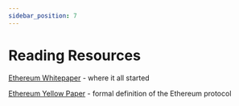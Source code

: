 ```yaml
---
sidebar_position: 7
---
```


# Reading Resources

​[Ethereum Whitepaper](https://ethereum.org/en/whitepaper/) - where it all started

​[Ethereum Yellow Paper](https://ethereum.github.io/yellowpaper/paper.pdf) - formal definition of the Ethereum protocol